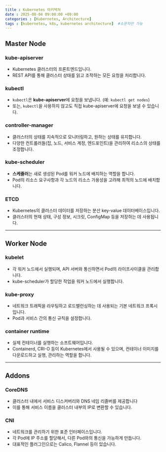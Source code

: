 ```yaml
---
title : Kubernetes 아키텍쳐
date : 2025-08-04 09:00:00 +09:00
categories : [Kubernetes, Architecture]
tags : [kubernetes, k8s, kubernetes architecture]  #소문자만 가능
---
```


## Master Node

### kube-apiserver

- Kubernetes 클러스터의 프론트엔드입니다.
- REST API를 통해 클러스터 상태를 읽고 조작하는 모든 요청을 처리합니다.

### kubectl

- `kubectl`은 **kube-apiserver**에 요청을 보냅니다. (예: `kubectl get nodes`)
- 또는, `kubectl`을 사용하지 않고도 직접 kube-apiserver에 요청을 보낼 수 있습니다.

### **controller-manager**

- 클러스터의 상태를 지속적으로 모니터링하고, 원하는 상태를 유지합니다.
- 다양한 컨트롤러들(잡, 노드, 서비스 계정, 엔드포인트)을 관리하여 리소스의 상태를 조정합니다.

### **kube-scheduler**

- **스케줄러**는 새로 생성된 Pod를 워커 노드에 배치하는 역할을 합니다.
- Pod의 리소스 요구사항과 각 노드의 리소스 가용성을 고려해 최적의 노드에 배치합니다.

### **ETCD**

- Kubernetes의 클러스터 데이터를 저장하는 분산 key-value 데이터베이스입니다.
- 클러스터의 현재 상태, 구성 정보, 시크릿, ConfigMap 등을 저장하는 데 사용됩니다.

---

## Worker Node

### **kubelet**

- 각 워커 노드에서 실행되며, API 서버와 통신하면서 Pod의 라이프사이클을 관리합니다.
- kube-scheduler가 할당한 작업을 워커 노드에서 실행합니다.

### **kube-proxy**

- 네트워크 트래픽을 라우팅하고 로드밸런싱하는 데 사용되는 기본 네트워크 프록시입니다.
- Pod과 서비스 간의 통신 규칙을 설정합니다.

### container runtime

- 실제 컨테이너를 실행하는 소프트웨어입니다.
- Containerd, CRI-O 등이 Kubernetes에서 사용될 수 있으며, 컨테이너 이미지를 다운로드하고 실행, 관리하는 역할을 합니다.

---

## Addons

### **CoreDNS**

- 클러스터 내에서 서비스 디스커버리와 DNS 네임 리졸버를 제공합니다
- 이를 통해 서비스 이름을 클러스터 내부의 IP로 변환할 수 있습니다.

### **CNI**

- 네트워크를 관리하기 위한 표준 인터페이스입니다.
- 각 Pod에 IP 주소를 할당해서, 다른 Pod와의 통신을 가능하게 만듭니다.
- 대표적인 플러그인으로는 Calico, Flannel 등이 있습니다.